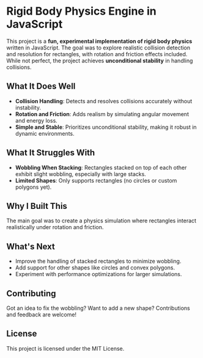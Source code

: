 # Rigid Body Physics Engine in JavaScript

This project is a **fun, experimental implementation of rigid body physics** written in JavaScript. 
The goal was to explore realistic collision detection and resolution for rectangles, with rotation and friction effects included. 
While not perfect, the project achieves **unconditional stability** in handling collisions.

## What It Does Well

- **Collision Handling**: Detects and resolves collisions accurately without instability.
- **Rotation and Friction**: Adds realism by simulating angular movement and energy loss.
- **Simple and Stable**: Prioritizes unconditional stability, making it robust in dynamic environments.

## What It Struggles With

- **Wobbling When Stacking**: Rectangles stacked on top of each other exhibit slight wobbling, especially with large stacks.
- **Limited Shapes**: Only supports rectangles (no circles or custom polygons yet).

## Why I Built This

The main goal was to create a physics simulation where rectangles interact realistically under rotation and friction.

## What's Next

- Improve the handling of stacked rectangles to minimize wobbling.
- Add support for other shapes like circles and convex polygons.
- Experiment with performance optimizations for larger simulations.

## Contributing

Got an idea to fix the wobbling? Want to add a new shape? Contributions and feedback are welcome!

## License

This project is licensed under the MIT License.
